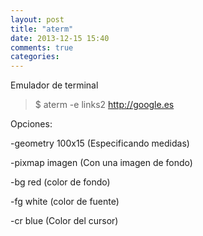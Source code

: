 ```yaml
---
layout: post
title: "aterm"
date: 2013-12-15 15:40
comments: true
categories: 
---
```

Emulador de terminal

>$ aterm -e links2 http://google.es

Opciones:

-geometry 100x15 (Especificando medidas)

-pixmap imagen (Con una imagen de fondo)

-bg red  (color de fondo)

-fg white (color de fuente)

-cr blue (Color del cursor)

